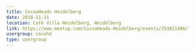 ```yaml
---
title: CocoaHeads Heidelberg
date: 2018-11-21
location: Café Villa Heidelberg, Heidelberg
link: https://www.meetup.com/CocoaHeads-Heidelberg/events/253821496/
usergroup: cocohd
type: usergroup
---
```

